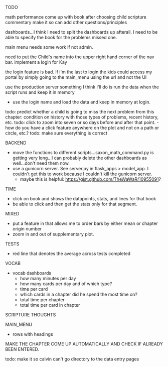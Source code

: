 

TODO

math performance come up with book after choosing child
scripture commentary make it so can add other questions/principles


dashboards...I think I need to split the dashboards up afterall. I need to be able to specify the book for the problems missed one.

main menu needs some work if not admin.

need to put the Child's name into the upper right hand corner of the nav bar.
implement a login for Kay

the login feature is bad. If i'm the last to login the kids could access my portal by simply going to the main_menu using the url and not the UI

use the production server
something I think I'll do is run the data when the script runs and keep it in memory
* use the login name and load the data and keep in memory at login.

todo: predict whether a child is going to miss the next problem from this chapter: condition on history with those types of problems, recent history, etc.
todo: click to zoom into seven or so days before and after that point.
-how do you have a click feature anywhere on the plot and not on a path or circle, etc.?
todo: make sure everything is correct

BACKEND
* move the functions to different scripts...saxon_math_command.py is getting very long...I can probably delete the other dashboards as well...don't need them now.
* use a gunicorn server. See server.py in flask_apps > model_app. I couldn't get this to work because I couldn't kill the gunicorn server. 
    * maybe this is helpful: https://gist.github.com/TheWaWaR/10955091?

TIME
* click on book and shows the datapoints, stats, and lines for that book
* be able to click and then get the stats only for that segment.

MIXED
* put a feature in that allows me to order bars by either mean or chapter origin number
* zoom in and out of supplementary plot.

TESTS
* red line that denotes the average across tests completed

VOCAB
* vocab dashboards
    * how many minutes per day
    * how many cards per day and of which type?
    * time per card
    * which cards in a chapter did he spend the most time on?
    * total time per chapter
    * total time per card in chapter

SCRIPTURE THOUGHTS

MAIN_MENU
* rows with headings



MAKE THE CHAPTER COME UP AUTOMATICALLY AND CHECK IF ALREADY BEEN ENTERED.




todo: make it so calvin can't go directory to the data entry pages
